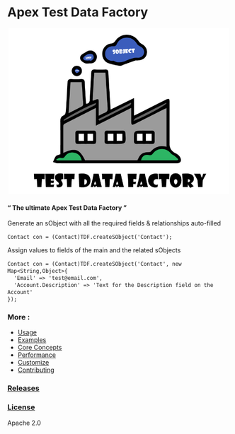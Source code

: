 # Apex Test Data Factory


<p align="center"><img src ="/docs/assets/TDF.png" width="500"/></p>




#### “ The ultimate Apex Test Data Factory ”

Generate an sObject with all the required fields & relationships auto-filled
  ```apex
  Contact con = (Contact)TDF.createSObject('Contact');
  ```

Assign values to fields of the main and the related sObjects
  ```apex
  Contact con = (Contact)TDF.createSObject('Contact', new Map<String,Object>{
    'Email' => 'test@email.com',
    'Account.Description' => 'Text for the Description field on the Account'
  });
  ```
  
  
  ### More :
* [Usage](/docs/USAGE.md)
* [Examples](/docs/EXAMPLES.md)
* [Core Concepts](/docs/CONCEPT.md)
* [Performance](/docs/PERFORMANCE.md)
* [Customize](/docs/CUSTOMIZE.md)
* [Contributing](/docs/CONTRIBUTE.md)



### [Releases](https://github.com/benahm/TDF/releases)
### [License](LICENSE)

Apache 2.0
